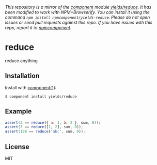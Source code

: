 *This repository is a mirror of the [component](http://component.io) module [yields/reduce](http://github.com/yields/reduce). It has been modified to work with NPM+Browserify. You can install it using the command `npm install npmcomponent/yields-reduce`. Please do not open issues or send pull requests against this repo. If you have issues with this repo, report it to [npmcomponent](https://github.com/airportyh/npmcomponent).*

# reduce

  reduce anything

## Installation

  Install with [component(1)](http://component.io):

    $ component install yields/reduce

## Example

```js
assert(3 == reduce({ a: 1, b: 2 }, sum, 0));
assert(3 == reduce([1, 2], sum, 0));
assert(198 == reduce('abc', sum, 0));
```

## License

  MIT
